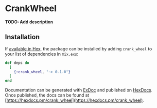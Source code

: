 # CrankWheel

**TODO: Add description**

## Installation

If [available in Hex](https://hex.pm/docs/publish), the package can be installed
by adding `crank_wheel` to your list of dependencies in `mix.exs`:

```elixir
def deps do
  [
    {:crank_wheel, "~> 0.1.0"}
  ]
end
```

Documentation can be generated with [ExDoc](https://github.com/elixir-lang/ex_doc)
and published on [HexDocs](https://hexdocs.pm). Once published, the docs can
be found at [https://hexdocs.pm/crank_wheel](https://hexdocs.pm/crank_wheel).

